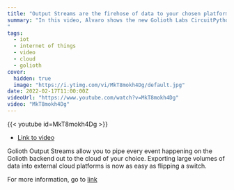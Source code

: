 ```yaml
---
title: "Output Streams are the firehose of data to your chosen platform"
summary: "In this video, Alvaro shows the new Golioth Labs CircuitPython SDK, which allows rapid prototyping using the popular program language designed for microcontrollers. 
"
tags:
  - iot
  - internet of things
  - video
  - cloud
  - golioth
cover:
  hidden: true
  image: "https://i.ytimg.com/vi/MkT8mokh4Dg/default.jpg"
date: 2022-02-17T11:00:00Z
videoUrl: "https://www.youtube.com/watch?v=MkT8mokh4Dg"
video: "MkT8mokh4Dg"
---
```


<!-- truncate -->

{{< youtube id=MkT8mokh4Dg >}}

- [Link to video](https://www.youtube.com/watch?v=MkT8mokh4Dg)

Golioth Output Streams allow you to pipe every event happening on the Golioth backend out to the cloud of your choice. Exporting large volumes of data into external cloud platforms is now as easy as flipping a switch. 

For more information, go to [link](https://blog.golioth.io/what-are-golioth-output-streams/)